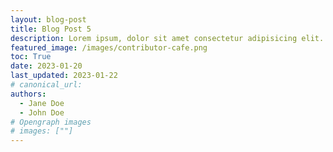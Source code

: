 ```yaml
---
layout: blog-post
title: Blog Post 5
description: Lorem ipsum, dolor sit amet consectetur adipisicing elit. Soluta optio non dolor perferendis beatae libero natus quod repellendus modi soluta optio non dolor perferendis beatae libero natus quod repellendus modi.
featured_image: /images/contributor-cafe.png
toc: True
date: 2023-01-20
last_updated: 2023-01-22
# canonical_url:
authors:
  - Jane Doe
  - John Doe
# Opengraph images
# images: [""]
---
```

